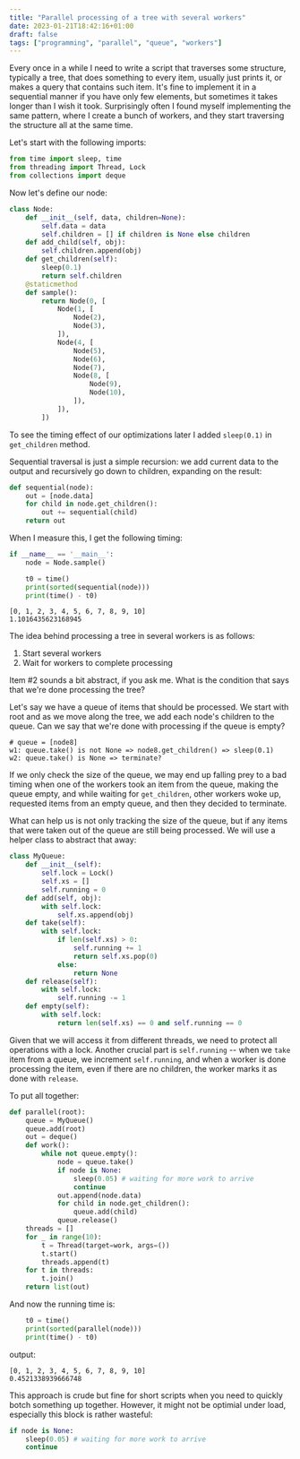 ```yaml
---
title: "Parallel processing of a tree with several workers"
date: 2023-01-21T18:42:16+01:00
draft: false
tags: ["programming", "parallel", "queue", "workers"]
---
```

Every once in a while I need to write a script that traverses some structure,
typically a tree, that does something to every item, usually just prints it,
or makes a query that contains such item. It's fine to implement it
in a sequential manner if you have only few elements, but sometimes
it takes longer than I wish it took. Surprisingly often I found myself
implementing the same pattern, where I create a bunch of workers, and they
start traversing the structure all at the same time.

Let's start with the following imports:
```python
from time import sleep, time
from threading import Thread, Lock
from collections import deque
```

Now let's define our node:
```python
class Node:
    def __init__(self, data, children=None):
        self.data = data
        self.children = [] if children is None else children
    def add_child(self, obj):
        self.children.append(obj)
    def get_children(self):
        sleep(0.1)
        return self.children
    @staticmethod
    def sample():
        return Node(0, [
            Node(1, [
                Node(2),
                Node(3),
            ]),
            Node(4, [
                Node(5),
                Node(6),
                Node(7),
                Node(8, [
                    Node(9),
                    Node(10),
                ]),
            ]),
        ])
```
To see the timing effect of our optimizations later I added `sleep(0.1)`
in `get_children` method.

Sequential traversal is just a simple recursion: we add current data
to the output and recursively go down to children, expanding on the result:
```python
def sequential(node):
    out = [node.data]
    for child in node.get_children():
        out += sequential(child)
    return out
```
When I measure this, I get the following timing:
```python
if __name__ == '__main__':
    node = Node.sample()

    t0 = time()
    print(sorted(sequential(node)))
    print(time() - t0)
```
```text
[0, 1, 2, 3, 4, 5, 6, 7, 8, 9, 10]
1.1016435623168945
```

The idea behind processing a tree in several workers is as follows:

1. Start several workers
2. Wait for workers to complete processing

Item #2 sounds a bit abstract, if you ask me. What is the condition
that says that we're done processing the tree?

Let's say we have a queue of items that should be processed. We start with
root and as we move along the tree, we add each node's children to
the queue. Can we say that we're done with processing if the queue is empty?

```
# queue = [node8]
w1: queue.take() is not None => node8.get_children() => sleep(0.1)
w2: queue.take() is None => terminate?
```

If we only check the size of the queue, we may end up falling prey to a bad
timing when one of the workers took an item from the queue, making the queue
empty, and while waiting for `get_children`, other workers woke up, requested
items from an empty queue, and then they decided to terminate.

What can help us is not only tracking the size of the queue, but if any items
that were taken out of the queue are still being processed. We will
use a helper class to abstract that away:
```python
class MyQueue:
    def __init__(self):
        self.lock = Lock()
        self.xs = []
        self.running = 0
    def add(self, obj):
        with self.lock:
            self.xs.append(obj)
    def take(self):
        with self.lock:
            if len(self.xs) > 0:
                self.running += 1
                return self.xs.pop(0)
            else:
                return None
    def release(self):
        with self.lock:
            self.running -= 1
    def empty(self):
        with self.lock:
            return len(self.xs) == 0 and self.running == 0
```
Given that we will access it from different threads, we need to protect
all operations with a lock. Another crucial part is `self.running` -- when
we `take` item from a queue, we increment `self.running`, and when a worker
is done processing the item, even if there are no children, the worker
marks it as done with `release`.

To put all together:
```python
def parallel(root):
    queue = MyQueue()
    queue.add(root)
    out = deque()
    def work():
        while not queue.empty():
            node = queue.take()
            if node is None:
                sleep(0.05) # waiting for more work to arrive
                continue
            out.append(node.data)
            for child in node.get_children():
                queue.add(child)
            queue.release()
    threads = []
    for _ in range(10):
        t = Thread(target=work, args=())
        t.start()
        threads.append(t)
    for t in threads:
        t.join()
    return list(out)
```
And now the running time is:
```python
    t0 = time()
    print(sorted(parallel(node)))
    print(time() - t0)
```
output:
```text
[0, 1, 2, 3, 4, 5, 6, 7, 8, 9, 10]
0.4521338939666748
```

This approach is crude but fine for short scripts when you need to
quickly botch something up together. However, it might not be optimial
under load, especially this block is rather wasteful:
```python
if node is None:
    sleep(0.05) # waiting for more work to arrive
    continue
```